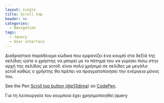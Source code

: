```yaml
---
layout: single
title: Scroll top
header: no
categories:
  - Navigation
tags:
  - Jquery
  - User interface
---
```


Διαδραστικό παράδειγμα κώδικα που εμφανίζει ένα κουμπί στα δεξίά της σελίδας ώστε ο χρήστης να μπορεί με το πάτημά του να γυρίσει πίσω στην αρχή της σελίδας με scroll. είναι πολύ χρήσιμο σε σελίδες με μεγάλο scroll καθώς ο χρήστης θα πρέπει να πραγματοποιήσει την ενέργεια μόνος του.

<p data-height="350" data-theme-id="17517" data-slug-hash="rNxzXPz" data-default-tab="result" data-user="p13dima" class='codepen'>See the Pen <a href='https://codepen.io/p13dima/pen/rNxzXPz'>Scroll top button (<a href='http://codepen.io/p13dima'>@p13dima</a>) on <a href='http://codepen.io'>CodePen</a>.</p>
<script async src="//assets.codepen.io/assets/embed/ei.js"></script>

Για τη λειτουργεία του κουμπιού έχει χρησιμοποιηθεί jquery
